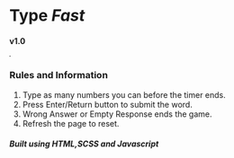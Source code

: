 <h1>Type <em>Fast</em> </h1>
<h4>v1.0</h4>
<hr style = "width : 2px"/>
<div>
     <h3>Rules and Information</h3>
     <ol>
         <li>Type as many numbers you can before the timer ends.</li>
         <li>Press Enter/Return button to submit the word.</li>
         <li>Wrong Answer or Empty Response ends the game.</li>
         <li>Refresh the page to reset.</li>
     </ol>
</div>

<footer>
  <h5>Built using HTML,SCSS and Javascript</h5>
</footer>
